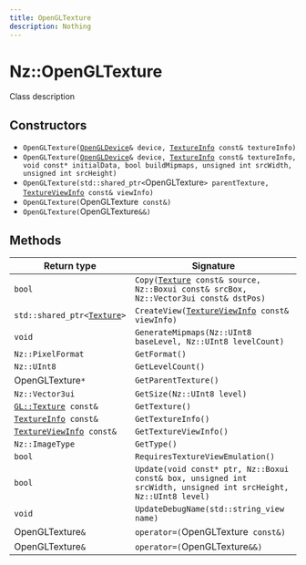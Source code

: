 ```yaml
---
title: OpenGLTexture
description: Nothing
---
```


# Nz::OpenGLTexture

Class description

## Constructors

- `OpenGLTexture(`[`OpenGLDevice`](documentation/generated/OpenGLRenderer/OpenGLDevice.md)`& device, `[`TextureInfo`](documentation/generated/Renderer/TextureInfo.md)` const& textureInfo)`
- `OpenGLTexture(`[`OpenGLDevice`](documentation/generated/OpenGLRenderer/OpenGLDevice.md)`& device, `[`TextureInfo`](documentation/generated/Renderer/TextureInfo.md)` const& textureInfo, void const* initialData, bool buildMipmaps, unsigned int srcWidth, unsigned int srcHeight)`
- `OpenGLTexture(std::shared_ptr<`OpenGLTexture`> parentTexture, `[`TextureViewInfo`](documentation/generated/Renderer/TextureViewInfo.md)` const& viewInfo)`
- `OpenGLTexture(`OpenGLTexture` const&)`
- `OpenGLTexture(`OpenGLTexture`&&)`

## Methods

| Return type | Signature |
| ----------- | --------- |
| `bool` | `Copy(`[`Texture`](documentation/generated/Renderer/Texture.md)` const& source, Nz::Boxui const& srcBox, Nz::Vector3ui const& dstPos)` |
| `std::shared_ptr<`[`Texture`](documentation/generated/Renderer/Texture.md)`>` | `CreateView(`[`TextureViewInfo`](documentation/generated/Renderer/TextureViewInfo.md)` const& viewInfo)` |
| `void` | `GenerateMipmaps(Nz::UInt8 baseLevel, Nz::UInt8 levelCount)` |
| `Nz::PixelFormat` | `GetFormat()` |
| `Nz::UInt8` | `GetLevelCount()` |
| OpenGLTexture`*` | `GetParentTexture()` |
| `Nz::Vector3ui` | `GetSize(Nz::UInt8 level)` |
| [`GL::Texture`](documentation/generated/OpenGLRenderer/GL.Texture.md)` const&` | `GetTexture()` |
| [`TextureInfo`](documentation/generated/Renderer/TextureInfo.md)` const&` | `GetTextureInfo()` |
| [`TextureViewInfo`](documentation/generated/Renderer/TextureViewInfo.md)` const&` | `GetTextureViewInfo()` |
| `Nz::ImageType` | `GetType()` |
| `bool` | `RequiresTextureViewEmulation()` |
| `bool` | `Update(void const* ptr, Nz::Boxui const& box, unsigned int srcWidth, unsigned int srcHeight, Nz::UInt8 level)` |
| `void` | `UpdateDebugName(std::string_view name)` |
| OpenGLTexture`&` | `operator=(`OpenGLTexture` const&)` |
| OpenGLTexture`&` | `operator=(`OpenGLTexture`&&)` |
